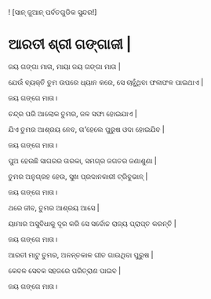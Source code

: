 ! [ସାନ୍ ଜୁଆନ୍ ପର୍ବତଗୁଡିକ ସୁନ୍ଦର!]

# ଆରତୀ ଶ୍ରୀ ଗଙ୍ଗାଜୀ |

ଜୟ ଗଙ୍ଗା ମାତା, ମାୟା ଜୟ ଗଙ୍ଗା ମାତା |

 ଯେଉଁ ବ୍ୟକ୍ତି ତୁମ ଉପରେ ଧ୍ୟାନ କରେ, ସେ ଚାହୁଁଥିବା ଫଳାଫଳ ପାଇଥାଏ |

ଜୟ ଗଙ୍ଗେ ମାତା।

ଚନ୍ଦ୍ର ପରି ଆଲୋକ ତୁମର, ଜଳ ସଫା ହୋଇଯାଏ |

ଯିଏ ତୁମର ଆଶ୍ରୟ ନେବ, ତା’ହେଲେ ପୁରୁଷ ଓଦା ହୋଇଯିବ |

ଜୟ ଗଙ୍ଗେ ମାତା।

ପୁଅ ହେଉଛି ସାଗରର ତାରକା, ସମଗ୍ର ଜଗତର ଜଣାଶୁଣା |

ତୁମର ଅନୁଗ୍ରହ ହେଉ, ସୁଖ ପ୍ରଦାନକାରୀ ଟ୍ରିବୁଭାନ୍ |

ଜୟ ଗଙ୍ଗେ ମାତା।

ଥରେ ଜୀବ, ତୁମର ଆଶ୍ରୟ ଆସେ |

ୟାମାର ଅସୁବିଧାକୁ ଦୂର କରି ସେ ସର୍ବୋଚ୍ଚ ରାଜ୍ୟ ପ୍ରାପ୍ତ କରନ୍ତି |

ଜୟ ଗଙ୍ଗେ ମାତା।

ଆରତୀ ମାଟୁ ତୁମର, ଅନନ୍ତକାଳ ଗୀତ ଗାଉଥିବା ପୁରୁଷ |

କେବଳ ସେବକ ସହଜରେ ପରିତ୍ରାଣ ପାଇବ |

ଜୟ ଗଙ୍ଗେ ମାତା।